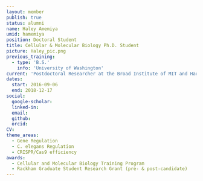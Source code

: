 ```yaml
---
layout: member
publish: true
status: alumni
name: Haley Amemiya
umid: hamemiya
position: Doctoral Student
title: Cellular & Molecular Biology Ph.D. Student
picture: Haley_pic.png
previous_training:
  - type: 'B.S.'
    info: 'University of Washington'
current: 'Postdoctoral Researcher at the Broad Institute of MIT and Harvard'
dates:
  start: 2016-09-06
  end: 2018-12-17
social: 
  google-scholar: 
  linked-in: 
  email: 
  github:
  orcid:
CV: 
theme_areas:
  - Gene Regulation
  - C. elegans Regulation
  - CRISPR/Cas9 efficiency
awards:
  - Cellular and Molecular Biology Training Program
  - Rackham Graduate Student Research Grant (pre- & post-candidate)
---
```

